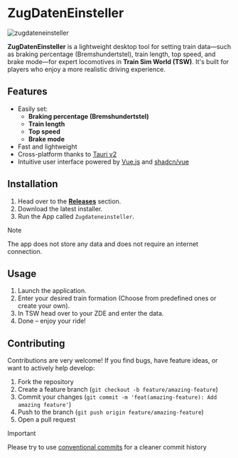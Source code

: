 ZugDatenEinsteller
=====

![zugdateneinsteller](https://github.com/user-attachments/assets/89b2ff23-9851-4735-9aec-2516d4a0a70a)

**ZugDatenEinsteller** is a lightweight desktop tool for setting train data—such as braking percentage (Bremshundertstel), train length, top speed, and brake mode—for expert locomotives in **Train Sim World (TSW)**. It's built for players who enjoy a more realistic driving experience.

## Features

-  Easily set:
    - **Braking percentage (Bremshundertstel)**
    - **Train length**
    - **Top speed**
    - **Brake mode**
-  Fast and lightweight
-  Cross-platform thanks to [Tauri v2](https://tauri.app)
-  Intuitive user interface powered by [Vue.js](https://vuejs.org) and [shadcn/vue](https://www.shadcn-vue.com/)

## Installation

1. Head over to the **[Releases](./releases)** section.
2. Download the latest installer.
3. Run the App called `Zugdateneinsteller`.

> [!NOTE]
> The app does not store any data and does not require an internet connection.

## Usage

1. Launch the application.
2. Enter your desired train formation (Choose from predefined ones or create your own).
3. In TSW head over to your ZDE and enter the data.
4. Done – enjoy your ride!

## Contributing

Contributions are very welcome! If you find bugs, have feature ideas, or want to actively help develop:

1. Fork the repository
2. Create a feature branch (`git checkout -b feature/amazing-feature`)
3. Commit your changes (`git commit -m 'feat(amazing-feature): Add amazing feature'`)
4. Push to the branch (`git push origin feature/amazing-feature`)
5. Open a pull request

> [!IMPORTANT]
> Please try to use [conventional commits](https://www.conventionalcommits.org/en/v1.0.0/) for a cleaner commit history
